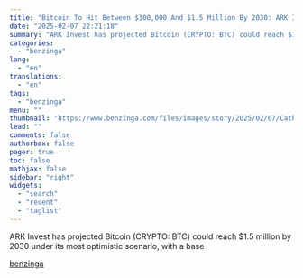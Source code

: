 ```yaml
---
title: "Bitcoin To Hit Between $300,000 And $1.5 Million By 2030: ARK Invest"
date: "2025-02-07 22:21:18"
summary: "ARK Invest has projected Bitcoin (CRYPTO: BTC) could reach $1.5 million by 2030 under its most optimistic scenario, with a base"
categories:
  - "benzinga"
lang:
  - "en"
translations:
  - "en"
tags:
  - "benzinga"
menu: ""
thumbnail: "https://www.benzinga.com/files/images/story/2025/02/07/Cathie-Wood-Dumps-10-Million-Palantir-Sh.jpeg"
lead: ""
comments: false
authorbox: false
pager: true
toc: false
mathjax: false
sidebar: "right"
widgets:
  - "search"
  - "recent"
  - "taglist"
---
```


ARK Invest has projected Bitcoin (CRYPTO: BTC) could reach $1.5 million by 2030 under its most optimistic scenario, with a base

[benzinga](https://www.benzinga.com/markets/cryptocurrency/25/02/43560433/bitcoin-to-hit-between-300000-and-1-5-million-by-2030-ark-invest)
